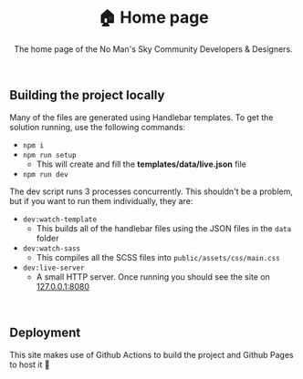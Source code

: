 <div align="center">

# 🏠 Home page

The home page of the No Man's Sky Community Developers & Designers.

</div>

<br />

## Building the project locally

Many of the files are generated using Handlebar templates. To get the solution running, use the following commands:

- `npm i`
- `npm run setup`
  - This will create and fill the **templates/data/live.json** file
- `npm run dev`

The dev script runs 3 processes concurrently. This shouldn't be a problem, but if you want to run them individually, they are:

- `dev:watch-template`
  - This builds all of the handlebar files using the JSON files in the `data` folder
- `dev:watch-sass`
  - This compiles all the SCSS files into `public/assets/css/main.css`
- `dev:live-server`
  - A small HTTP server. Once running you should see the site on [127.0.0.1:8080](https://127.0.0.1:8080)

<br />

## Deployment

This site makes use of Github Actions to build the project and Github Pages to host it 💪


<!-- Links used in the page -->

[nmscd]: https://github.com/NMSCD?ref=nmscd
